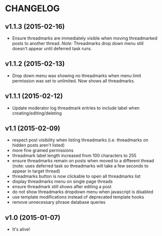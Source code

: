 # CHANGELOG

## v1.1.3 (2015-02-16)

- Ensure threadmarks are immediately visible when moving threadmarked posts to another thread. *Note:* Threadmarks drop down menu still doesn't appear until deferred task runs.

## v1.1.2 (2015-02-13)

- Drop down menu was showing no threadmarks when menu limit permission was set to unlimited. Now shows all threadmarks.

## v1.1.1 (2015-02-12)

- Update moderator log threadmark entries to include label when creating/editing/deleting

## v1.1 (2015-02-09)

- respect post visibility when listing threadmarks (i.e. threadmarks on hidden posts aren't listed)
- more fine grained permissions
- threadmark label length increased from 100 characters to 255
- ensure threadmarks remain on posts when moved to a different thread (note: uses deferred task so threadmarks will take a few seconds to appear in target thread)
- threadmarks button is now clickable to open all threadmarks list
- display threadmarks menu on single page threads
- ensure threadmark still shows after editing a post
- do not show threadmarks dropdown menu when javascript is disabled
- use template modifications instead of deprecated template hooks
- remove unnecessary phrase database queries

## v1.0 (2015-01-07)

- It's alive!
